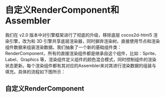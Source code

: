 # 自定义RenderComponent和Assembler

我们在 v2.0 版本中对引擎框架进行了彻底的升级，移除底层 cocos2d-html5 渲染引擎，改为和 3D 引擎共享底层渲染器，同时摒弃渲染树，直接使用节点和渲染组件数据来组装渲染数据。我们抽象了一个新的基础组件类：RenderComponent，所有的直接渲染组件都是继承自这个组件，比如：Sprite、Label、Graphics 等，渲染组件定义组件的颜色混合模式，同时控制组件的渲染状态更新。每个渲染组件都有其对应的Assembler来对其进行渲染数据的组装与填充。具体的流程如下图所示：



## 自定义RenderComponent



